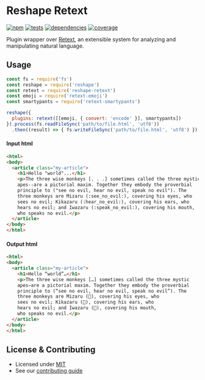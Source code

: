# Reshape Retext

[![npm](https://img.shields.io/npm/v/reshape-retext.svg?style=flat-square)](https://npmjs.com/package/reshape-retext)
[![tests](https://img.shields.io/travis/reshape/retext.svg?style=flat-square)](https://travis-ci.org/reshape/retext?branch=master)
[![dependencies](https://img.shields.io/david/reshape/retext.svg?style=flat-square)](https://david-dm.org/reshape/retext)
[![coverage](https://img.shields.io/coveralls/reshape/retext.svg?style=flat-square)](https://coveralls.io/r/reshape/retext?branch=master)

Plugin wrapper over [Retext](https://github.com/wooorm/retext), an extensible system for analyzing and manipulating natural language.

## Usage

```js
const fs = require('fs')
const reshape = require('reshape')
const retext = require('reshape-retext')
const emoji = require('retext-emoji')
const smartypants = require('retext-smartypants')

reshape({
  plugins: retext([[emoji, { convert: 'encode' }], smartypants])
}).process(fs.readFileSync('path/to/file.html', 'utf8'))
  .then((result) => { fs.writeFileSync('path/to/file.html', 'utf8') })
```

#### Input html

```html
<html>
<body>
  <article class="my-article">
    <h1>Hello "world"...</h1>
    <p>The three wise monkeys [. . .] sometimes called the three mystic
    apes--are a pictorial maxim. Together they embody the proverbial
    principle to ("see no evil, hear no evil, speak no evil"). The
    three monkeys are Mizaru (:see_no_evil:), covering his eyes, who
    sees no evil; Kikazaru (:hear_no_evil:), covering his ears, who
    hears no evil; and Iwazaru (:speak_no_evil:), covering his mouth,
    who speaks no evil.</p>
  </article>
</body>
</html>
```

#### Output html

```html
<html>
<body>
  <article class="my-article">
    <h1>Hello “world”…</h1>
    <p>The three wise monkeys […] sometimes called the three mystic
    apes—are a pictorial maxim. Together they embody the proverbial
    principle to (“see no evil, hear no evil, speak no evil”). The
    three monkeys are Mizaru (🙈), covering his eyes, who
    sees no evil; Kikazaru (🙉), covering his ears, who
    hears no evil; and Iwazaru (🙊), covering his mouth,
    who speaks no evil.</p>
  </article>
</body>
</html>
```

## License & Contributing

- Licensed under [MIT](LICENSE.md)
- See our [contributing guide](contributing.md)
